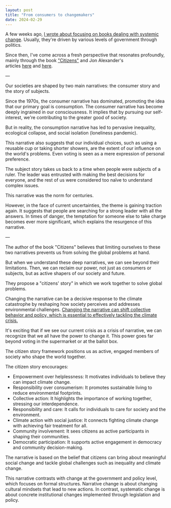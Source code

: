 ```yaml
---
layout: post
title: "From consumers to changemakers"
date: 2024-02-29
---
```


A few weeks ago, [I wrote about focusing on books dealing with systemic change](https://blog.mikklemberg.ee/18-months-reading.html). Usually, they're driven by various levels of government through politics.

Since then, I've come across a fresh perspective that resonates profoundly, mainly through the book ["Citizens"](https://www.goodreads.com/book/show/60651047-citizens) and Jon Alexander's articles [here](https://psyche.co/guides/how-to-be-an-engaged-citizen-and-make-meaningful-social-change) and [here](https://www.bbc.com/future/article/20220803-citizen-future-why-we-need-a-new-story-of-self-and-society).

—

Our societies are shaped by two main narratives: the consumer story and the story of subjects.

Since the 1970s, the consumer narrative has dominated, promoting the idea that our primary goal is consumption. The consumer narrative has become deeply ingrained in our consciousness. It implies that by pursuing our self-interest, we're contributing to the greater good of society.

But in reality, the consumption narrative has led to pervasive inequality, ecological collapse, and social isolation (loneliness pandemic).

This narrative also suggests that our individual choices, such as using a reusable cup or taking shorter showers, are the extent of our influence on the world's problems. Even voting is seen as a mere expression of personal preference.

The subject story takes us back to a time when people were subjects of a ruler. The leader was entrusted with making the best decisions for everyone, and the rest of us were considered too naïve to understand complex issues.

This narrative was the norm for centuries.

However, in the face of current uncertainties, the theme is gaining traction again. It suggests that people are searching for a strong leader with all the answers. In times of danger, the temptation for someone else to take charge becomes ever more significant, which explains the resurgence of this narrative.

—

The author of the book "Citizens" believes that limiting ourselves to these two narratives prevents us from solving the global problems at hand.

But when we understand these deep narratives, we can see beyond their limitations. Then, we can reclaim our power, not just as consumers or subjects, but as active shapers of our society and future.

They propose a "citizens' story" in which we work together to solve global problems.

Changing the narrative can be a decisive response to the climate catastrophe by reshaping how society perceives and addresses environmental challenges. [Changing the narrative can shift collective behavior and policy, which is essential to effectively tackling the climate crisis.](https://blog.mikklemberg.ee/narratives.html)

It's exciting that if we see our current crisis as a crisis of narrative, we can recognize that we all have the power to change it. This power goes far beyond voting in the supermarket or at the ballot box.

The citizen story framework positions us as active, engaged members of society who shape the world together.

The citizen story encourages:
- Empowerment over helplessness: It motivates individuals to believe they can impact climate change.
- Responsibility over consumerism: It promotes sustainable living to reduce environmental footprints.
- Collective action: It highlights the importance of working together, stressing our interdependence.
- Responsibility and care: It calls for individuals to care for society and the environment.
- Climate action with social justice: It connects fighting climate change with achieving fair treatment for all.
- Community involvement: It sees citizens as active participants in shaping their communities.
- Democratic participation: It supports active engagement in democracy and community decision-making.

The narrative is based on the belief that citizens can bring about meaningful social change and tackle global challenges such as inequality and climate change.

This narrative contrasts with change at the government and policy level, which focuses on formal structures. Narrative change is about changing cultural mindsets that lead to new actions. In contrast, systematic change is about concrete institutional changes implemented through legislation and policy.
